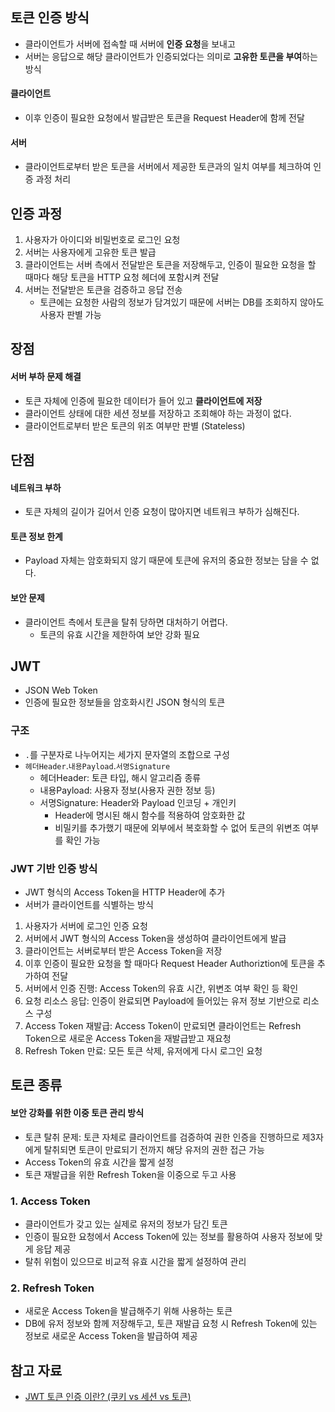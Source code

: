 ## 토큰 인증 방식
- 클라이언트가 서버에 접속할 때 서버에 **인증 요청**을 보내고
- 서버는 응답으로 해당 클라이언트가 인증되었다는 의미로 **고유한 토큰을 부여**하는 방식
#### 클라이언트
- 이후 인증이 필요한 요청에서 발급받은 토큰을 Request Header에 함께 전달
#### 서버
- 클라이언트로부터 받은 토큰을 서버에서 제공한 토큰과의 일치 여부를 체크하여 인증 과정 처리

## 인증 과정
1. 사용자가 아이디와 비밀번호로 로그인 요청
2. 서버는 사용자에게 고유한 토큰 발급
3. 클라이언트는 서버 측에서 전달받은 토큰을 저장해두고, 인증이 필요한 요청을 할 때마다 해당 토큰을 HTTP 요청 헤더에 포함시켜 전달
4. 서버는 전달받은 토큰을 검증하고 응답 전송
	- 토큰에는 요청한 사람의 정보가 담겨있기 때문에 서버는 DB를 조회하지 않아도 사용자 판별 가능

## 장점
#### 서버 부하 문제 해결
- 토큰 자체에 인증에 필요한 데이터가 들어 있고 **클라이언트에 저장**
- 클라이언트 상태에 대한 세션 정보를 저장하고 조회해야 하는 과정이 없다.
- 클라이언트로부터 받은 토큰의 위조 여부만 판별 (Stateless)

## 단점
#### 네트워크 부하
- 토큰 자체의 길이가 길어서 인증 요청이 많아지면 네트워크 부하가 심해진다.
#### 토큰 정보 한계
- Payload 자체는 암호화되지 않기 때문에 토큰에 유저의 중요한 정보는 담을 수 없다.
#### 보안 문제
- 클라이언트 측에서 토큰을 탈취 당하면 대처하기 어렵다. 
	- 토큰의 유효 시간을 제한하여 보안 강화 필요

## JWT
- JSON Web Token
- 인증에 필요한 정보들을 암호화시킨 JSON 형식의 토큰

### 구조
- `.`를 구분자로 나누어지는 세가지 문자열의 조합으로 구성
- `헤더Header`.`내용Payload`.`서명Signature`
	- 헤더Header: 토큰 타입, 해시 알고리즘 종류
	- 내용Payload: 사용자 정보(사용자 권한 정보 등)
	- 서명Signature: Header와 Payload 인코딩 + 개인키
		- Header에 명시된 해시 함수를 적용하여 암호화한 값
		- 비밀키를 추가했기 때문에 외부에서 복호화할 수 없어 토큰의 위변조 여부를 확인 가능

### JWT 기반 인증 방식
- JWT 형식의 Access Token을 HTTP Header에 추가
- 서버가 클라이언트를 식별하는 방식

1. 사용자가 서버에 로그인 인증 요청
2. 서버에서 JWT 형식의 Access Token을 생성하여 클라이언트에게 발급
3. 클라이언트는 서버로부터 받은 Access Token을 저장
4. 이후 인증이 필요한 요청을 할 때마다 Request Header Authoriztion에 토큰을 추가하여 전달
5. 서버에서 인증 진행: Access Token의 유효 시간, 위변조 여부 확인 등 확인
6. 요청 리소스 응답: 인증이 완료되면 Payload에 들어있는 유저 정보 기반으로 리소스 구성
7. Access Token 재발급: Access Token이 만료되면 클라이언트는 Refresh Token으로 새로운 Access Token을 재발급받고 재요청
8. Refresh Token 만료: 모든 토큰 삭제, 유저에게 다시 로그인 요청

## 토큰 종류
#### 보안 강화를 위한 이중 토큰 관리 방식
- 토큰 탈취 문제: 토큰 자체로 클라이언트를 검증하여 권한 인증을 진행하므로 제3자에게 탈취되면 토큰이 만료되기 전까지 해당 유저의 권한 접근 가능 
- Access Token의 유효 시간을 짧게 설정
- 토큰 재발급을 위한 Refresh Token을 이중으로 두고 사용

### 1. Access Token
- 클라이언트가 갖고 있는 실제로 유저의 정보가 담긴 토큰
- 인증이 필요한 요청에서 Access Token에 있는 정보를 활용하여 사용자 정보에 맞게 응답 제공
- 탈취 위험이 있으므로 비교적 유효 시간을 짧게 설정하여 관리

### 2. Refresh Token
- 새로운 Access Token을 발급해주기 위해 사용하는 토큰
- DB에 유저 정보와 함께 저장해두고, 토큰 재발급 요청 시 Refresh Token에 있는 정보로 새로운 Access Token을 발급하여 제공

## 참고 자료
- [JWT 토큰 인증 이란? (쿠키 vs 세션 vs 토큰)](https://inpa.tistory.com/entry/WEB-%F0%9F%93%9A-JWTjson-web-token-%EB%9E%80-%F0%9F%92%AF-%EC%A0%95%EB%A6%AC#recentEntries)